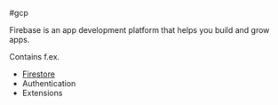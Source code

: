 #gcp 

Firebase is an app development platform that helps you build and grow apps.

Contains f.ex.
- [Firestore](/techstack/google/Firestore.md)
- Authentication
- Extensions